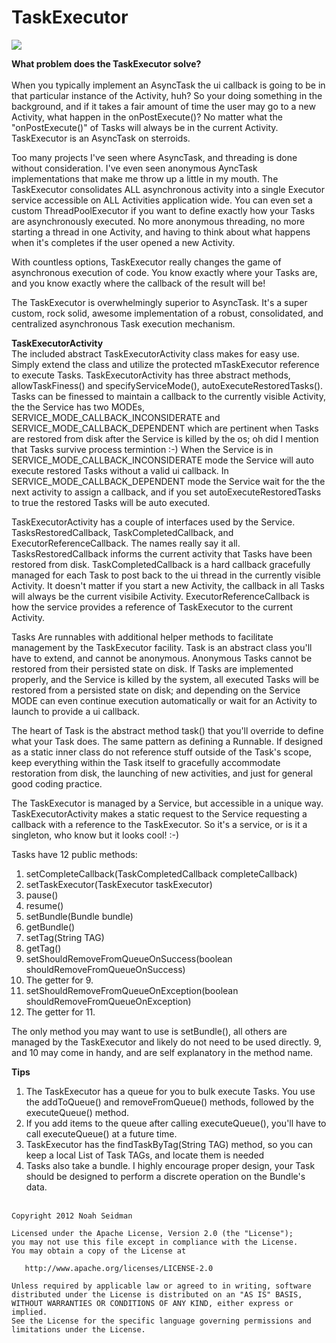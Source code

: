TaskExecutor
===================

<img src="http://upload.wikimedia.org/wikipedia/commons/thumb/1/1e/Highway_401_by_401-DVP.jpg/320px-Highway_401_by_401-DVP.jpg"/>

<b>What problem does the TaskExecutor solve?</b></br><br>
When you typically implement an AsyncTask the ui callback is going to be in that particular instance of the Activity, huh? So your doing something in the background, and if it takes a fair amount of time the user may go to a new Activity, what happen in the onPostExecute()? No matter what the "onPostExecute()" of Tasks will always be in the current Activity. TaskExecutor is an AsyncTask on sterroids.

Too many projects I've seen where AsyncTask, and threading is done without consideration. I've even seen anonymous AyncTask implementations that make me throw up a little in my mouth. The TaskExecutor consolidates ALL asynchronous activity into a single Executor service accessible on ALL Activities application wide. You can even set a custom ThreadPoolExecutor if you want to define exactly how your Tasks are asynchronously executed. No more anonymous threading, no more starting a thread in one Activity, and having to think about what happens when it's completes if the user opened a new Activity. 

With countless options, TaskExecutor really changes the game of asynchronous execution of code. You know exactly where your Tasks are, and you know exactly where the callback of the result will be!

The TaskExecutor is overwhelmingly superior to AsyncTask. It's a super custom, rock solid, awesome implementation of a robust, consolidated, and centralized asynchronous Task execution mechanism.

<b>TaskExecutorActivity</b><br>
The included abstract TaskExecutorActivity class makes for easy use. Simply extend the class and utilize the protected mTaskExecutor reference to execute Tasks. 
TaskExecutorActivity has three abstract methods, allowTaskFiness() and specifyServiceMode(), autoExecuteRestoredTasks(). 
Tasks can be finessed to maintain a callback to the currently visible Activity, 
the the Service has two MODEs, SERVICE_MODE_CALLBACK_INCONSIDERATE and SERVICE_MODE_CALLBACK_DEPENDENT which are pertinent when Tasks are restored from disk 
after the Service is killed by the os; oh did I mention that Tasks survive process termintion :-) 
When the Service is in SERVICE_MODE_CALLBACK_INCONSIDERATE mode 
the Service will auto execute restored Tasks without a valid ui callback. In SERVICE_MODE_CALLBACK_DEPENDENT mode the Service 
wait for the the next activity to assign a callback, and if you set autoExecuteRestoredTasks to true the restored 
Tasks will be auto executed.

TaskExecutorActivity has a couple of interfaces used by the Service. TasksRestoredCallback, TaskCompletedCallback, 
and ExecutorReferenceCallback. The names really say it all. TasksRestoredCallback informs the current activity 
that Tasks have been restored from disk. TaskCompletedCallback is a hard callback gracefully managed for each Task 
to post back to the ui thread in the currently visible Activity. It doesn't matter if you start a new Activity, the callback 
in all Tasks will always be the current visibile Activity. ExecutorReferenceCallback is how the service provides 
a reference of TaskExecutor to the current Activity.

Tasks Are runnables with additional helper methods to facilitate management by the TaskExecutor facility. 
Task is an abstract class you'll have to extend, and cannot be anonymous. Anonymous Tasks cannot be restored from 
their persisted state on disk. If Tasks are implemented properly, and the Service is killed by the system, all executed 
Tasks will be restored from a persisted state on disk; and depending on the Service MODE can even continue execution 
automatically or wait for an Activity to launch to provide a ui callback.

The heart of Task is the abstract method task() that you'll override to define what your Task does. The same pattern as defining 
a Runnable. If designed as a static inner class do not reference stuff outside of the Task's scope, keep everything 
within the Task itself to gracefully accommodate restoration from disk, the launching of new activities, and just 
for general good coding practice. 

The TaskExecutor is managed by a Service, but accessible in a unique way. TaskExecutorActivity makes a static request to the Service requesting a callback with a reference to 
the TaskExecutor. So it's a service, or is it a singleton, who know but it looks cool! :-)

Tasks have 12 public methods:<br>
1) setCompleteCallback(TaskCompletedCallback completeCallback)<br>
2) setTaskExecutor(TaskExecutor taskExecutor)<br>
3) pause()<br>
4) resume()<br>
5) setBundle(Bundle bundle)<br>
6) getBundle()<br>
7) setTag(String TAG)<br>
8) getTag()<br>
9) setShouldRemoveFromQueueOnSuccess(boolean shouldRemoveFromQueueOnSuccess)<br>
10) The getter for 9.<br>
11) setShouldRemoveFromQueueOnException(boolean shouldRemoveFromQueueOnException)<br>
12) The getter for 11.

The only method you may want to use is setBundle(), all others are managed by the TaskExecutor and likely do not need to be used directly. 
9, and 10 may come in handy, and are self explanatory in the method name.

<b>Tips</b><br>
1) The TaskExecutor has a queue for you to bulk execute Tasks. You use the addToQueue() and removeFromQueue() methods, 
followed by the executeQueue() method.<br>
2) If you add items to the queue after calling executeQueue(), you'll have to call executeQueue() at a future time. <br>
4) TaskExecutor has the findTaskByTag(String TAG) method, so you can keep a local List of Task TAGs, and locate them is needed<br>
5) Tasks also take a bundle. I highly encourage proper design, your Task should be designed to perform a discrete operation on the Bundle's data.
<br><br>

<pre><code>Copyright 2012 Noah Seidman

Licensed under the Apache License, Version 2.0 (the "License");
you may not use this file except in compliance with the License.
You may obtain a copy of the License at

   http://www.apache.org/licenses/LICENSE-2.0

Unless required by applicable law or agreed to in writing, software
distributed under the License is distributed on an "AS IS" BASIS,
WITHOUT WARRANTIES OR CONDITIONS OF ANY KIND, either express or implied.
See the License for the specific language governing permissions and
limitations under the License.
</code></pre>

